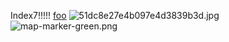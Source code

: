 Index7!!!!!
[foo]({{site.baseurl}}//51dc8e27e4b097e4d3839b3d.jpg)
![51dc8e27e4b097e4d3839b3d.jpg]({{site.baseurl}}/media/51dc8e27e4b097e4d3839b3d.jpg)
![map-marker-green.png]({{site.baseurl}}/media/map-marker-green.png)
